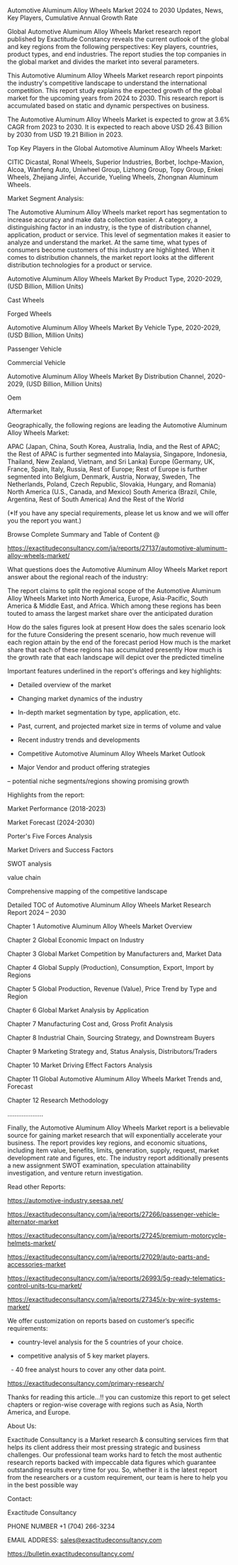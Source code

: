 Automotive Aluminum Alloy Wheels Market 2024 to 2030 Updates, News, Key Players, Cumulative Annual Growth Rate

Global Automotive Aluminum Alloy Wheels Market research report published by Exactitude Constancy reveals the current outlook of the global and key regions from the following perspectives: Key players, countries, product types, and end industries. The report studies the top companies in the global market and divides the market into several parameters.

This Automotive Aluminum Alloy Wheels Market research report pinpoints the industry's competitive landscape to understand the international competition. This report study explains the expected growth of the global market for the upcoming years from 2024 to 2030. This research report is accumulated based on static and dynamic perspectives on business.

The Automotive Aluminum Alloy Wheels Market is expected to grow at 3.6% CAGR from 2023 to 2030. It is expected to reach above USD 26.43 Billion by 2030 from USD 19.21 Billion in 2023.

Top Key Players in the Global Automotive Aluminum Alloy Wheels Market:

CITIC Dicastal, Ronal Wheels, Superior Industries, Borbet, Iochpe-Maxion, Alcoa, Wanfeng Auto, Uniwheel Group, Lizhong Group, Topy Group, Enkei Wheels, Zhejiang Jinfei, Accuride, Yueling Wheels, Zhongnan Aluminum Wheels.

Market Segment Analysis:

The Automotive Aluminum Alloy Wheels market report has segmentation to increase accuracy and make data collection easier. A category, a distinguishing factor in an industry, is the type of distribution channel, application, product or service. This level of segmentation makes it easier to analyze and understand the market. At the same time, what types of consumers become customers of this industry are highlighted. When it comes to distribution channels, the market report looks at the different distribution technologies for a product or service.

Automotive Aluminum Alloy Wheels Market By Product Type, 2020-2029, (USD Billion, Million Units)

Cast Wheels

Forged Wheels

Automotive Aluminum Alloy Wheels Market By Vehicle Type, 2020-2029, (USD Billion, Million Units)

Passenger Vehicle

Commercial Vehicle

Automotive Aluminum Alloy Wheels Market By Distribution Channel, 2020-2029, (USD Billion, Million Units)

Oem

Aftermarket




Geographically, the following regions are leading the Automotive Aluminum Alloy Wheels Market:

APAC (Japan, China, South Korea, Australia, India, and the Rest of APAC; the Rest of APAC is further segmented into Malaysia, Singapore, Indonesia, Thailand, New Zealand, Vietnam, and Sri Lanka)
Europe (Germany, UK, France, Spain, Italy, Russia, Rest of Europe; Rest of Europe is further segmented into Belgium, Denmark, Austria, Norway, Sweden, The Netherlands, Poland, Czech Republic, Slovakia, Hungary, and Romania)
North America (U.S., Canada, and Mexico)
South America (Brazil, Chile, Argentina, Rest of South America)
And the Rest of the World

(*If you have any special requirements, please let us know and we will offer you the report you want.)

Browse Complete Summary and Table of Content @

https://exactitudeconsultancy.com/ja/reports/27137/automotive-aluminum-alloy-wheels-market/

What questions does the Automotive Aluminum Alloy Wheels Market report answer about the regional reach of the industry:

The report claims to split the regional scope of the Automotive Aluminum Alloy Wheels Market into North America, Europe, Asia-Pacific, South America & Middle East, and Africa. Which among these regions has been touted to amass the largest market share over the anticipated duration

How do the sales figures look at present How does the sales scenario look for the future
Considering the present scenario, how much revenue will each region attain by the end of the forecast period
How much is the market share that each of these regions has accumulated presently
How much is the growth rate that each landscape will depict over the predicted timeline

Important features underlined in the report's offerings and key highlights:

- Detailed overview of the market

- Changing market dynamics of the industry

- In-depth market segmentation by type, application, etc.

- Past, current, and projected market size in terms of volume and value

- Recent industry trends and developments

- Competitive Automotive Aluminum Alloy Wheels Market Outlook

- Major Vendor and product offering strategies

– potential niche segments/regions showing promising growth

Highlights from the report:

Market Performance (2018-2023)

Market Forecast (2024-2030)

Porter's Five Forces Analysis

Market Drivers and Success Factors

SWOT analysis

value chain

Comprehensive mapping of the competitive landscape

Detailed TOC of Automotive Aluminum Alloy Wheels Market Research Report 2024 – 2030

Chapter 1 Automotive Aluminum Alloy Wheels Market Overview

Chapter 2 Global Economic Impact on Industry

Chapter 3 Global Market Competition by Manufacturers and, Market Data

Chapter 4 Global Supply (Production), Consumption, Export, Import by Regions

Chapter 5 Global Production, Revenue (Value), Price Trend by Type and Region

Chapter 6 Global Market Analysis by Application

Chapter 7 Manufacturing Cost and, Gross Profit Analysis

Chapter 8 Industrial Chain, Sourcing Strategy, and Downstream Buyers

Chapter 9 Marketing Strategy and, Status Analysis, Distributors/Traders

Chapter 10 Market Driving Effect Factors Analysis

Chapter 11 Global Automotive Aluminum Alloy Wheels Market Trends and, Forecast

Chapter 12 Research Methodology

………………..

Finally, the Automotive Aluminum Alloy Wheels Market report is a believable source for gaining market research that will exponentially accelerate your business. The report provides key regions, and economic situations, including item value, benefits, limits, generation, supply, request, market development rate and figures, etc. The industry report additionally presents a new assignment SWOT examination, speculation attainability investigation, and venture return investigation.

Read other Reports:

https://automotive-industry.seesaa.net/

https://exactitudeconsultancy.com/ja/reports/27266/passenger-vehicle-alternator-market

https://exactitudeconsultancy.com/ja/reports/27245/premium-motorcycle-helmets-market/

https://exactitudeconsultancy.com/ja/reports/27029/auto-parts-and-accessories-market

https://exactitudeconsultancy.com/ja/reports/26993/5g-ready-telematics-control-units-tcu-market/

https://exactitudeconsultancy.com/ja/reports/27345/x-by-wire-systems-market/

We offer customization on reports based on customer’s specific requirements:

- country-level analysis for the 5 countries of your choice.

- competitive analysis of 5 key market players.

  - 40 free analyst hours to cover any other data point.

https://exactitudeconsultancy.com/primary-research/

Thanks for reading this article...!! you can customize this report to get select chapters or region-wise coverage with regions such as Asia, North America, and Europe.

About Us:

Exactitude Consultancy is a Market research & consulting services firm that helps its client address their most pressing strategic and business challenges. Our professional team works hard to fetch the most authentic research reports backed with impeccable data figures which guarantee outstanding results every time for you. So, whether it is the latest report from the researchers or a custom requirement, our team is here to help you in the best possible way

Contact:

Exactitude Consultancy

PHONE NUMBER +1 (704) 266-3234

EMAIL ADDRESS: sales@exactitudeconsultancy.com

https://bulletin.exactitudeconsultancy.com/
